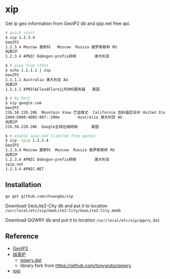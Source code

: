 # xip

Get ip geo information from GeoIP2 db and ipip.net free api.

```sh
# quick start
$ xip 1.2.3.4
GeoIP2
1.2.3.4 Moscow 莫斯科   Moscow  Russia 俄罗斯联邦 RU
纯真IP
1.2.3.4 APNIC Debogon-prefix网络        澳大利亚

$ # pipe from stdin
$ echo 1.1.1.1 | xip -
GeoIP2
1.1.1.1	Australia 澳大利亚 AU
纯真IP
1.1.1.1 APNIC&CloudFlare公共DNS服务器   美国

$ # by host
$ xip google.com
GeoIP2
216.58.220.206  Mountain View 芒廷维尤  California 加利福尼亚州 United States 美国 US
2404:6800:4005:807::200e        Australia 澳大利亚 AU
纯真IP
216.58.220.206  Google全球边缘网络      美国

$ # enable ipip.net (limited free quote)
$ xip -ipip 1.2.3.4
GeoIP2
1.2.3.4	Moscow 莫斯科	Moscow 	Russia 俄罗斯联邦 RU
纯真IP
1.2.3.4 APNIC Debogon-prefix网络        澳大利亚
ipip.net
1.2.3.4	APNIC.NET
```

## Installation

`go get github.com/chuangbo/xip`

Download GeoLite2-City db and put it to location `/usr/local/etc/xip/GeoLite2-City/GeoLite2-City.mmdb`

Download QQWRY db and put it to location `/usr/local/etc/xip/qqwry.dat`

## Reference

* [GeoIP2](https://dev.maxmind.com/geoip/)
* [纯真IP](http://www.cz88.net/ip/)
    * [qqwry.dat](https://github.com/out0fmemory/qqwry.dat)
    * library fork from https://github.com/tonywubo/qqwry
* [ipip](https://www.ipip.net/)
